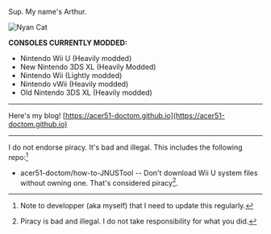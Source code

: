 Sup. My name's Arthur.

![Nyan Cat](https://gist.githubusercontent.com/jedsada-gh/dbee22959762fa6c0ccad8153830b51a/raw/8957088c2e31dba6d72ce86c615cb3c7bb7f0b0c/nyan-cat.gif)

**CONSOLES CURRENTLY MODDED:** 
- Nintendo Wii U (Heavily modded)
- New Nintendo 3DS XL (Heavily Modded)
- Nintendo Wii (Lightly modded)
- Nintendo vWii (Heavily modded)
- Old Nintendo 3DS XL (Heavily modded)

----------------------------------------------------------------------------

Here's my blog! [https://acer51-doctom.github.io](https://acer51-doctom.github.io)

----------------------------------------------------------------------------

I do not endorse piracy. It's bad and illegal.
This includes the following repo:[^1]

- acer51-doctom/how-to-JNUSTool -- Don't download Wii U system files without owning one. That's considered piracy[^2].


[^1]: Note to developper (aka myself) that I need to update this regularly.
[^2]: Piracy is bad and illegal. I do not take responsibility for what you did.
